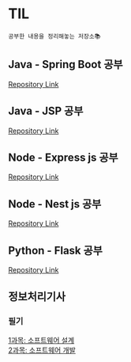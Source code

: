 # TIL

```
공부한 내용을 정리해놓는 저장소📚
```

## Java - Spring Boot 공부
[Repository Link](https://github.com/khsexk/Learning-SpringBoot)

## Java - JSP 공부
[Repository Link](https://github.com/khsexk/Learning-JSP)

## Node - Express js 공부
[Repository Link](https://github.com/khsexk/Learning-Node)

## Node - Nest js 공부
[Repository Link](https://github.com/khsexk/Learning-NestJS)

## Python - Flask 공부
[Repository Link](https://github.com/khsexk/Learning-Flask)

## 정보처리기사

### 필기
[1과목: 소프트웨어 설계](https://github.com/khsexk/TIL/tree/main/정보처리기사/필기_Ch01_소프트웨어%20설계)  
[2과목: 소프트웨어 개발]()


